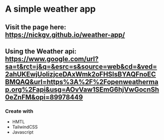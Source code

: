 # A simple weather app

## Visit the page here: https://nickgv.github.io/weather-app/

## Using the Weather api: https://www.google.com/url?sa=t&rct=j&q=&esrc=s&source=web&cd=&ved=2ahUKEwjUoIizjceDAxWmk2oFHSIsBYAQFnoECBMQAQ&url=https%3A%2F%2Fopenweathermap.org%2Fapi&usg=AOvVaw1SEmG6hjVwGocnSh0eZnFM&opi=89978449

### Create with

- HMTL
- TailwindCSS
- Javascript

